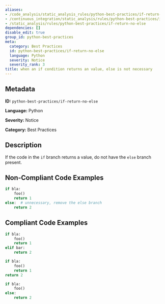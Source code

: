 ```yaml
---
aliases:
- /code_analysis/static_analysis_rules/python-best-practices/if-return-no-else
- /continuous_integration/static_analysis/rules/python-best-practices/if-return-no-else
- /static_analysis/rules/python-best-practices/if-return-no-else
dependencies: []
disable_edit: true
group_id: python-best-practices
meta:
  category: Best Practices
  id: python-best-practices/if-return-no-else
  language: Python
  severity: Notice
  severity_rank: 3
title: when an if condition returns an value, else is not necessary
---
```

<!--  SOURCED FROM https://github.com/DataDog/datadog-static-analyzer-rule-docs -->


## Metadata
**ID:** `python-best-practices/if-return-no-else`

**Language:** Python

**Severity:** Notice

**Category:** Best Practices

## Description
If the code in the `if` branch returns a value, do not have the `else` branch present.

## Non-Compliant Code Examples
```python
if bla:
	foo()
	return 1
else:  # unnecessary, remove the else branch
	return 2
```

## Compliant Code Examples
```python
if bla:
	foo()
	return 1
elif bar:
	return 2
```

```python
if bla:
	foo()
	return 1
return 2
```

```python
if bla:
	foo()
else:
	return 2
```
